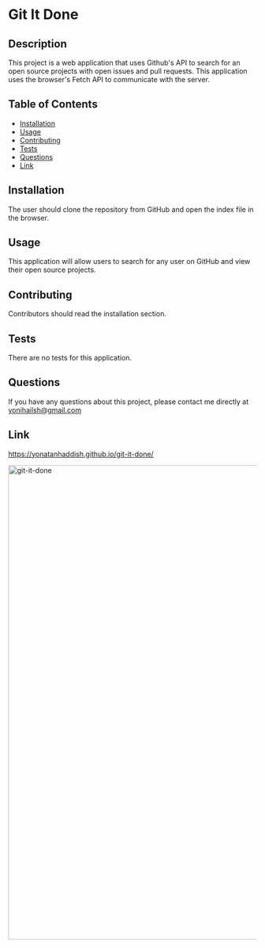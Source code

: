 # Git It Done

## Description
This project is a web application that uses Github's API to search for an open source projects with open issues and pull requests. This application uses the browser's Fetch API to communicate with the server.

## Table of Contents
* [Installation](#installation)
* [Usage](#usage)
* [Contributing](#contributing)
* [Tests](#tests)
* [Questions](#questions)
* [Link](#link)

## Installation 
The user should clone the repository from GitHub and open the index file in the browser.

## Usage 
This application will allow users to search for any user on GitHub and view their open source projects.

## Contributing 
Contributors should read the installation section. 

## Tests
There are no tests for this application. 

## Questions
If you have any questions about this project, please contact me directly at yonihailsh@gmail.com

## Link
https://yonatanhaddish.github.io/git-it-done/

<img width="960" alt="git-it-done" src="https://user-images.githubusercontent.com/78513952/134373708-057c4580-a5ed-49cc-bc40-b003a9e2534e.png">


